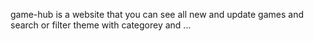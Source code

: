 game-hub is a website that you can see all new and update games and search or filter theme with categorey and ...
